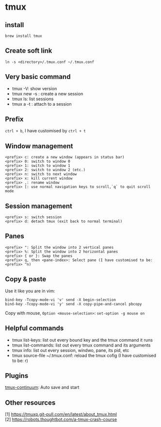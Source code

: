 # tmux

## install
```
brew install tmux
```

## Create soft link
```
ln -s <directory>/.tmux.conf ~/.tmux.conf
```

## Very basic command
* tmux -V: show version
* tmux new -s <seesion-name>: create a new session
* tmux ls: list sessions
* tmux a -t <session-name>: attach to a session

## Prefix
`ctrl + b`, I have customised by `ctrl + t`

## Window management
```
<prefix> c: create a new window (appears in status bar)
<prefix> 0: switch to window 0
<prefix> 1: switch to window 1
<prefix> 2: switch to window 2 (etc.)
<prefix> n: switch to next window
<prefix> x: kill current window
<prefix> ,: rename window
<prefix> [: use normal navigation keys to scroll,`q` to quit scroll mode
```

## Session management
```
<prefix> s: switch session
<prefix> d: detach tmux (exit back to normal terminal)
```

## Panes
```
<prefix> ": Split the window into 2 vertical panes
<prefix> %: Split the window into 2 horizontal panes
<prefix> { or }: Swap the panes
<prefix> q, then <pane-index>: Select pane (I have customised to be: <prefix> ^n)
```

## Copy & paste
Use it like you are in vim:
```
bind-key -Tcopy-mode-vi 'v' send -X begin-selection
bind-key -Tcopy-mode-vi 'y' send -X copy-pipe-and-cancel pbcopy
```

Copy with mouse, `Option <mouse-selection>`:
`set-option -g mouse on`

## Helpful commands
* tmux list-keys: list out every bound key and the tmux command it runs
* tmux list-commands: list out every tmux command and its arguments
* tmux info: list out every session, windwo, pane, its pid, etc
* tmux source-file ~/.tmux.conf: reload the tmux cofig (I have customised to be: <prefix> r)

## Plugins
[tmux-continuum](https://github.com/tmux-plugins/tmux-continuum): Auto save and start

## Other resources
[1] https://tmuxp.git-pull.com/en/latest/about_tmux.html  
[2] https://robots.thoughtbot.com/a-tmux-crash-course
